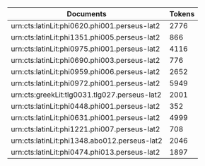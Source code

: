| Documents                                                        | Tokens     |
| --                                                               | --         |
| urn:cts:latinLit:phi0620.phi001.perseus-lat2                     | 2776       |
| urn:cts:latinLit:phi1351.phi005.perseus-lat2                     | 866        |
| urn:cts:latinLit:phi0975.phi001.perseus-lat2                     | 4116       |
| urn:cts:latinLit:phi0690.phi003.perseus-lat2                     | 776        |
| urn:cts:latinLit:phi0959.phi006.perseus-lat2                     | 2652       |
| urn:cts:latinLit:phi0972.phi001.perseus-lat2                     | 5949       |
| urn:cts:greekLit:tlg0031.tlg027.perseus-lat2                     | 2001       |
| urn:cts:latinLit:phi0448.phi001.perseus-lat2                     | 352        |
| urn:cts:latinLit:phi0631.phi001.perseus-lat2                     | 4999       |
| urn:cts:latinLit:phi1221.phi007.perseus-lat2                     | 708        |
| urn:cts:latinLit:phi1348.abo012.perseus-lat2                     | 2046       |
| urn:cts:latinLit:phi0474.phi013.perseus-lat2                     | 1897       |
